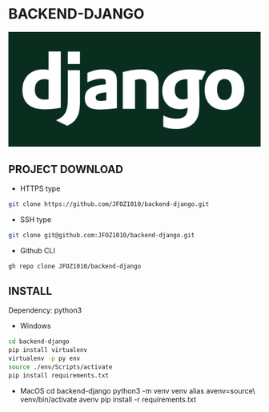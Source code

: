 # BACKEND-DJANGO
![Image text](/django.png)

## PROJECT DOWNLOAD

* HTTPS type
~~~sh
git clone https://github.com/JFOZ1010/backend-django.git
~~~

* SSH type
~~~sh
git clone git@github.com:JFOZ1010/backend-django.git
~~~

* Github CLI
~~~sh
gh repo clone JFOZ1010/backend-django
~~~


## INSTALL

Dependency: python3

* Windows
~~~sh
cd backend-django
pip install virtualenv
virtualenv -p py env
source ./env/Scripts/activate
pip install requirements.txt 
~~~
* MacOS
cd backend-django
python3 -m venv venv
alias avenv=source\ venv/bin/activate
avenv
pip install -r requirements.txt 


